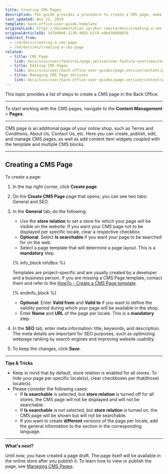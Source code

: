 ```yaml
---
title: Creating CMS Pages
description: The guide provides a procedure to create a CMS page, make it searchable per store in the Back Office.
last_updated: Nov 22, 2019
template: back-office-user-guide-template
originalLink: https://documentation.spryker.com/v4/docs/creating-a-cms-page
originalArticleId: 147b09b6-2230-4855-b1f4-e9b4388098fb
redirect_from:
  - /v4/docs/creating-a-cms-page
  - /v4/docs/en/creating-a-cms-page
related:
  - title: CMS Page
    link: docs/scos/user/features/page.version/cms-feature-overview/cms-pages-overview.html
  - title: Editing CMS Pages
    link: docs/scos/user/back-office-user-guides/page.version/content/pages/editing-cms-pages.html
  - title: Managing CMS Page Versions
    link: docs/scos/user/back-office-user-guides/page.version/content/pages/managing-cms-page-versions.html
---
```


This topic provides a list of steps to create a CMS page in the Back Office.

***

To start working with the CMS pages, navigate to the **Content Management** > **Pages**.

***

CMS page is an additional page of your online shop, such as Terms and Conditions, About Us, Contact Us, etc. Here you can create, publish, edit, and manage CMS pages, as well as add content item widgets coupled with the template and multiple CMS blocks.

***

## Creating a CMS Page

To create a page:
1. In the top right corner, click **Create page**.
2. On the **Create CMS Page** page that opens, you can see two tabs: General and SEO.
3. In the **General** tab, do the following:
   - Use the **store relation** to set a store for which your page will be visible on the website. If you want your CMS page not to be displayed per specific locale, clear a respective checkbox.
   - **Optional**: Select **Is searchable** if you want your page to be searched for on the web.
   - Select a page template that will determine a page layout. This is a **mandatory** step.

    {% info_block infoBox %}

    Templates are project-specific and are usually created by a developer and a business person. If you are missing a CMS Page template, contact them and refer to the [HowTo - Create a CMS Page template](/docs/scos/dev/tutorials/{{page.version}}/howtos/feature-howtos/cms/howto-create-cms-templates.html#adding-a-template-for-a-cms-page).

    {% endinfo_block %}

   - **Optional**: Enter **Valid from** and **Valid to** if you want to define the validity period during which your page will be available in the shop.
   - Enter **Name** and **URL** of the page per locale. This is a **mandatory** step.

4. In the **SEO** tab, enter meta information: title, keywords, and description. The meta details are important for SEO purposes, such as optimizing webpage ranking by search engines and improving website usability.
5. To keep the changes, click **Save**.

***

**Tips & Tricks**
* Keep in mind that by default, store relation is enabled for all stores. To hide your page per specific locale(s), clear checkboxes per that(those) locale(s).
* Please consider the following cases:
  - If **Is searchable** is selected, but **store relation** is turned off for all stores, the CMS page will not be displayed and will not be searchable.
  - If **Is searchable** is not selected, but **store relation** is turned on, the CMS page will be shown but will not be searchable.
  - If you want to create **different** versions of the page per locale, add the general information to the section in the corresponding language.

***

**What's next?**

Until now, you have created a page draft. The page itself will be available in the online store after you publish it.
To learn how to view or publish the page, see [Managing CMS Pages](/docs/scos/user/back-office-user-guides/{{page.version}}/content/pages/managing-cms-pages.html).
